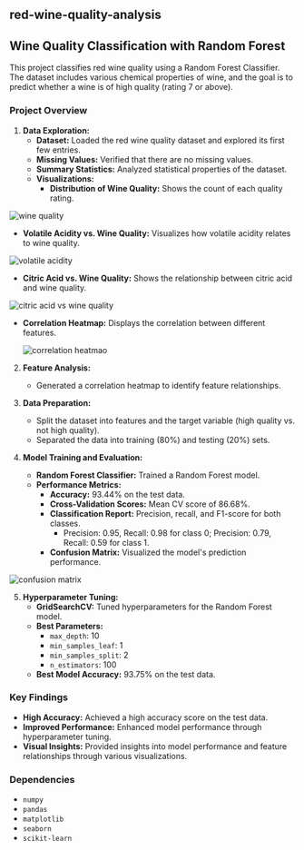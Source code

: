 ## red-wine-quality-analysis


## Wine Quality Classification with Random Forest

This project classifies red wine quality using a Random Forest Classifier. The dataset includes various chemical properties of wine, and the goal is to predict whether a wine is of high quality (rating 7 or above).

### Project Overview

1. **Data Exploration:**
   - **Dataset:** Loaded the red wine quality dataset and explored its first few entries.
   - **Missing Values:** Verified that there are no missing values.
   - **Summary Statistics:** Analyzed statistical properties of the dataset.
   - **Visualizations:**
     - **Distribution of Wine Quality:** Shows the count of each quality rating.
       
       
![wine quality](https://github.com/user-attachments/assets/9abdb9d7-9794-429f-a004-c500ef70fd6d)



   - **Volatile Acidity vs. Wine Quality:** Visualizes how volatile acidity relates to wine quality.
       

![volatile acidity](https://github.com/user-attachments/assets/ad88d9f6-9c6a-44dc-8a97-7e8d9b69ee44)

  
       
   - **Citric Acid vs. Wine Quality:** Shows the relationship between citric acid and wine quality.
       

![citric acid vs wine quality](https://github.com/user-attachments/assets/4f89fad1-2ca4-4b07-892b-e606b280e4c8)

       
   - **Correlation Heatmap:** Displays the correlation between different features.
     

       ![correlation heatmao](https://github.com/user-attachments/assets/a77c66b4-d872-4d00-a925-6d344d87b91e)


2. **Feature Analysis:**
   - Generated a correlation heatmap to identify feature relationships.

3. **Data Preparation:**
   - Split the dataset into features and the target variable (high quality vs. not high quality).
   - Separated the data into training (80%) and testing (20%) sets.

4. **Model Training and Evaluation:**
   - **Random Forest Classifier:** Trained a Random Forest model.
   - **Performance Metrics:**
     - **Accuracy:** 93.44% on the test data.
     - **Cross-Validation Scores:** Mean CV score of 86.68%.
     - **Classification Report:** Precision, recall, and F1-score for both classes.
       - Precision: 0.95, Recall: 0.98 for class 0; Precision: 0.79, Recall: 0.59 for class 1.
     - **Confusion Matrix:** Visualized the model's prediction performance.
       

![confusion matrix](https://github.com/user-attachments/assets/d053b602-ffb6-4da8-b7e8-aa47573afe7b)



5. **Hyperparameter Tuning:**
   - **GridSearchCV:** Tuned hyperparameters for the Random Forest model.
   - **Best Parameters:**
     - `max_depth`: 10
     - `min_samples_leaf`: 1
     - `min_samples_split`: 2
     - `n_estimators`: 100
   - **Best Model Accuracy:** 93.75% on the test data.

### Key Findings

- **High Accuracy:** Achieved a high accuracy score on the test data.
- **Improved Performance:** Enhanced model performance through hyperparameter tuning.
- **Visual Insights:** Provided insights into model performance and feature relationships through various visualizations.

### Dependencies

- `numpy`
- `pandas`
- `matplotlib`
- `seaborn`
- `scikit-learn`
